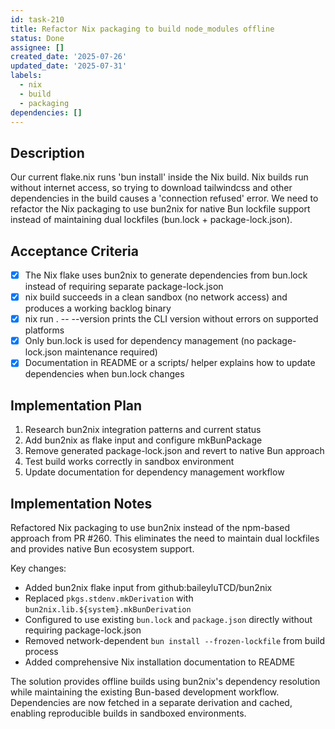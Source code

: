 ```yaml
---
id: task-210
title: Refactor Nix packaging to build node_modules offline
status: Done
assignee: []
created_date: '2025-07-26'
updated_date: '2025-07-31'
labels:
  - nix
  - build
  - packaging
dependencies: []
---
```


## Description

Our current flake.nix runs 'bun install' inside the Nix build. Nix builds run without internet access, so trying to download tailwindcss and other dependencies in the build causes a 'connection refused' error. We need to refactor the Nix packaging to use bun2nix for native Bun lockfile support instead of maintaining dual lockfiles (bun.lock + package-lock.json).

## Acceptance Criteria

- [x] The Nix flake uses bun2nix to generate dependencies from bun.lock instead of requiring separate package-lock.json
- [x] nix build succeeds in a clean sandbox (no network access) and produces a working backlog binary
- [x] nix run . -- --version prints the CLI version without errors on supported platforms  
- [x] Only bun.lock is used for dependency management (no package-lock.json maintenance required)
- [x] Documentation in README or a scripts/ helper explains how to update dependencies when bun.lock changes

## Implementation Plan

1. Research bun2nix integration patterns and current status
2. Add bun2nix as flake input and configure mkBunPackage
3. Remove generated package-lock.json and revert to native Bun approach
4. Test build works correctly in sandbox environment
5. Update documentation for dependency management workflow

## Implementation Notes

Refactored Nix packaging to use bun2nix instead of the npm-based approach from PR #260. This eliminates the need to maintain dual lockfiles and provides native Bun ecosystem support.

Key changes:
- Added bun2nix flake input from github:baileyluTCD/bun2nix  
- Replaced `pkgs.stdenv.mkDerivation` with `bun2nix.lib.${system}.mkBunDerivation`
- Configured to use existing `bun.lock` and `package.json` directly without requiring package-lock.json
- Removed network-dependent `bun install --frozen-lockfile` from build process
- Added comprehensive Nix installation documentation to README

The solution provides offline builds using bun2nix's dependency resolution while maintaining the existing Bun-based development workflow. Dependencies are now fetched in a separate derivation and cached, enabling reproducible builds in sandboxed environments.
